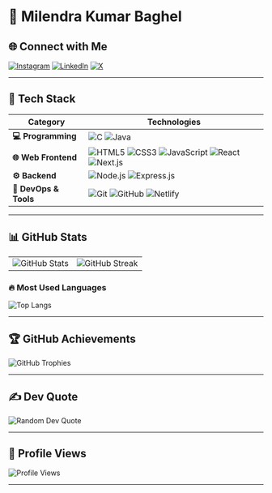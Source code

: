 # 💫 Milendra Kumar Baghel  

## 🌐 Connect with Me  
[![Instagram](https://img.shields.io/badge/Instagram-%23E4405F.svg?style=for-the-badge&logo=Instagram&logoColor=white)](https://instagram.com/milendrabaghel)  [![LinkedIn](https://img.shields.io/badge/LinkedIn-%230077B5.svg?style=for-the-badge&logo=linkedin&logoColor=white)](https://linkedin.com/in/milendra-kumar-baghel)  [![X](https://img.shields.io/badge/X-black.svg?style=for-the-badge&logo=X&logoColor=white)](https://x.com/milendrabaghel)  

---

## 🚀 Tech Stack  

| **Category**             | **Technologies** |
|-------------------------|-------------------------------------------------------------------------------------------------------------------------------------------------------------------------------------------------------------------------------------------------------------------------------------------------------------|
| **💻 Programming**      | ![C](https://img.shields.io/badge/C-%2300599C.svg?style=for-the-badge&logo=c&logoColor=white) ![Java](https://img.shields.io/badge/Java-%23ED8B00.svg?style=for-the-badge&logo=openjdk&logoColor=white) |
| **🌐 Web Frontend**     | ![HTML5](https://img.shields.io/badge/HTML5-%23E34F26.svg?style=for-the-badge&logo=html5&logoColor=white) ![CSS3](https://img.shields.io/badge/CSS3-%231572B6.svg?style=for-the-badge&logo=css3&logoColor=white) ![JavaScript](https://img.shields.io/badge/JavaScript-%23323330.svg?style=for-the-badge&logo=javascript&logoColor=%23F7DF1E) ![React](https://img.shields.io/badge/React-%2320232a.svg?style=for-the-badge&logo=react&logoColor=%2361DAFB) ![Next.js](https://img.shields.io/badge/Next.js-black?style=for-the-badge&logo=next.js&logoColor=white) |
| **⚙️ Backend**         | ![Node.js](https://img.shields.io/badge/Node.js-6DA55F?style=for-the-badge&logo=node.js&logoColor=white) ![Express.js](https://img.shields.io/badge/Express.js-%23404d59.svg?style=for-the-badge&logo=express&logoColor=%2361DAFB) |
| **🚀 DevOps & Tools**   | ![Git](https://img.shields.io/badge/Git-%23F05033.svg?style=for-the-badge&logo=git&logoColor=white) ![GitHub](https://img.shields.io/badge/GitHub-%23121011.svg?style=for-the-badge&logo=github&logoColor=white) ![Netlify](https://img.shields.io/badge/Netlify-%23000000.svg?style=for-the-badge&logo=netlify&logoColor=#00C7B7) |

---

## 📊 GitHub Stats  

<table>
  <tr>
    <td><img src="https://github-readme-stats.vercel.app/api?username=milendrakumarbaghel&theme=apprentice&hide_border=false&include_all_commits=false&count_private=false" alt="GitHub Stats"></td>
    <td><img src="https://github-readme-streak-stats.herokuapp.com/?user=milendrakumarbaghel&theme=apprentice&hide_border=false" alt="GitHub Streak"></td>
  </tr>
</table>

### 🔥 Most Used Languages  
![Top Langs](https://github-readme-stats.vercel.app/api/top-langs/?username=milendrakumarbaghel&theme=apprentice&hide_border=false&include_all_commits=false&count_private=false&layout=compact)

---

## 🏆 GitHub Achievements  
![GitHub Trophies](https://github-profile-trophy.vercel.app/?username=milendrakumarbaghel&theme=apprentice&no-frame=false&no-bg=true&margin-w=4)

---

## ✍️ Dev Quote  
![Random Dev Quote](https://quotes-github-readme.vercel.app/api?type=horizontal&theme=merko)

---

## 👀 Profile Views  
![Profile Views](https://komarev.com/ghpvc/?username=milendrakumarbaghel&color=blue&style=flat)

---
